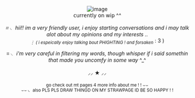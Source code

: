 <div align="center">
  
 ![image](https://github.com/user-attachments/assets/f950de09-7931-40e6-a3ba-9327d37664d1)<br>
  𝖼𝗎𝗋𝗋𝖾𝗇𝗍𝗅𝗒 𝗈𝗇 𝗐𝗂𝗉 ^_^<br><br>
⌗ ◟ hii!! im a very friendly user, i enjoy starting conversations and i may talk alot about my opinions and my interests ..<br><sub>⋮ ( i espeically enjoy talking bout   PHIGHTING ! and forsaken_ : 3 )<sub>
<br>

⌗ ◟ _i'm very careful in filtering my words, though whisper if i said somethin that made you uncomfy in some way_ ^_^
<br><br>
⸝⸝ ★ ⸝⸝
<br><br>
<sub>go check out mt pages 4 more info about me ! ! ⌣⌣
<br>⌣⌣ ◟ also PLS PLS DRAW THINGD ON MY STRAWPAGE ID BE SO HAPPY ! !<sub>
